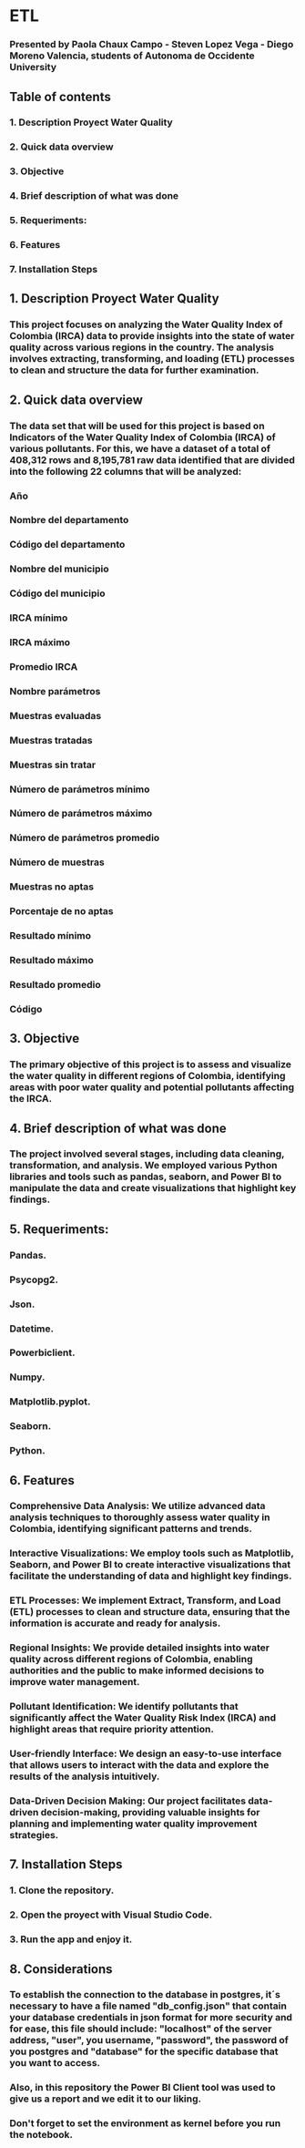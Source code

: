 # ETL
### Presented by Paola Chaux Campo - Steven Lopez Vega - Diego Moreno Valencia, students of Autonoma de Occidente University 

## Table of contents
### 1. Description Proyect Water Quality
### 2. Quick data overview
### 3. Objective
### 4. Brief description of what was done
### 5. Requeriments:
### 6. Features
### 7. Installation Steps


## 1. Description Proyect Water Quality
### This project focuses on analyzing the Water Quality Index of Colombia (IRCA) data to provide insights into the state of water quality across various regions in the country. The analysis involves extracting, transforming, and loading (ETL) processes to clean and structure the data for further examination.

## 2. Quick data overview
### The data set that will be used for this project is based on Indicators of the Water Quality Index of Colombia (IRCA) of various pollutants. For this, we have a dataset of a total of 408,312 rows and 8,195,781 raw data identified that are divided into the following 22 columns that will be analyzed:
### Año
### Nombre del departamento
### Código del departamento
### Nombre del municipio
### Código del municipio
### IRCA mínimo
### IRCA máximo
### Promedio IRCA 
### Nombre parámetros
### Muestras evaluadas
### Muestras tratadas
### Muestras sin tratar
### Número de parámetros mínimo
### Número de parámetros máximo
### Número de parámetros promedio
### Número de muestras
### Muestras no aptas
### Porcentaje de no aptas
### Resultado mínimo
### Resultado máximo
### Resultado promedio
### Código


## 3. Objective
### The primary objective of this project is to assess and visualize the water quality in different regions of Colombia, identifying areas with poor water quality and potential pollutants affecting the IRCA.

## 4. Brief description of what was done
### The project involved several stages, including data cleaning, transformation, and analysis. We employed various Python libraries and tools such as pandas, seaborn, and Power BI to manipulate the data and create visualizations that highlight key findings.

## 5. Requeriments:
### Pandas.
### Psycopg2.
### Json.
### Datetime.
### Powerbiclient. 
### Numpy.
### Matplotlib.pyplot.
### Seaborn.
### Python.

## 6. Features
###  Comprehensive Data Analysis: We utilize advanced data analysis techniques to thoroughly assess water quality in Colombia, identifying significant patterns and trends.
### Interactive Visualizations: We employ tools such as Matplotlib, Seaborn, and Power BI to create interactive visualizations that facilitate the understanding of data and highlight key findings.
### ETL Processes: We implement Extract, Transform, and Load (ETL) processes to clean and structure data, ensuring that the information is accurate and ready for analysis.
### Regional Insights: We provide detailed insights into water quality across different regions of Colombia, enabling authorities and the public to make informed decisions to improve water management.
### Pollutant Identification: We identify pollutants that significantly affect the Water Quality Risk Index (IRCA) and highlight areas that require priority attention.
### User-friendly Interface: We design an easy-to-use interface that allows users to interact with the data and explore the results of the analysis intuitively.
### Data-Driven Decision Making: Our project facilitates data-driven decision-making, providing valuable insights for planning and implementing water quality improvement strategies.

## 7. Installation Steps
### 1. Clone the repository.
### 2. Open the proyect with Visual Studio Code.
### 3. Run the app and enjoy it.

## 8. Considerations
### To establish the connection to the database in postgres, it´s necessary to have a file named "db_config.json" that contain your database credentials in json format for more security and for ease, this file should include: "localhost" of the server address, "user", you username, "password", the password of you postgres and "database" for the specific database that you want to access.
### Also, in this repository the Power BI Client tool was used to give us a report and we edit it to our liking.
### Don't forget to set the environment as kernel before you run the notebook.

